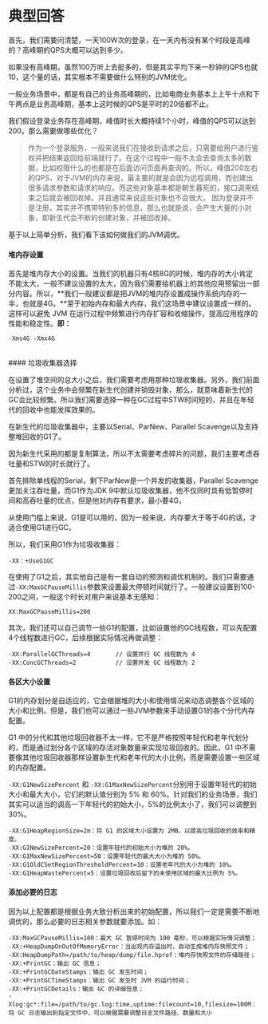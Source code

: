 # 典型回答

首先，我们需要问清楚，一天100W次的登录，在一天内有没有某个时段是高峰的？高峰期的QPS大概可以达到多少。

如果没有高峰期，虽然100万听上去挺多的，但是其实平均下来一秒钟的QPS也就10，这个量的话，其实根本不需要做什么特别的JVM优化。

一般业务场景中，都是有自己的业务高峰期的，比如电商业务基本上上午十点和下午两点是业务高峰期，基本上这时候的QPS是平时的20倍都不止。

我们假设登录业务存在高峰期，峰值时长大概持续1个小时，峰值的QPS可以达到200。那么需要做哪些优化？

> 作为一个登录服务，一般来说我们在接收到请求之后，只需要给用户进行鉴权并把结果返回给前端就行了。在这个过程中一般不太会去查询太多的数据，比如权限什么的也都是在后面访问页面再查询的。所以，峰值200左右的QPS，对于JVM的内存来说，最主要的就是会因为远程调用，而创建出很多请求参数和请求的响应。而这些对象基本都是朝生暮死的，接口调用结束之后就会被回收掉。并且通常来说这些对象也不会很大， 因为登录并不是注册，其实并不携带特别多的信息，那么也就是说，会产生大量的小对象，即新生代会不断的创建对象，并被回收掉。


基于以上简单分析，我们看下该如何做我们的JVM调优。
#### 堆内存设置

首先是堆内存大小的设置。当我们的机器只有4核8G的时候，堆内存的大小肯定不能太大，一般不建议设置的太大，因为我们需要给机器上的其他应用预留出一部分内容。所以，**我们一般建议都是把JVM的堆内存设置成操作系统内存的一半，也就是4G。**至于初始内存和最大内存，我们这场景中建议设置成一样的。这样可以避免 JVM 在运行过程中频繁进行内存扩容和收缩操作，提高应用程序的性能和稳定性。**即：**

```
-Xms4G -Xmx4G
```
<br />
#### 垃圾收集器选择

在设置了堆空间的总大小之后，我们需要考虑用那种垃圾收集器。另外，我们前面分析过，这个业务中会频繁在新生代创建并销毁对象，那么，就意味着新生代的GC会比较频繁。所以我们需要选择一种在GC过程中STW时间短的，并且在年轻代的回收中也能发挥效果的。

在新生代的垃圾收集器中，主要以Serial、ParNew、Parallel Scavenge以及支持整堆回收的G1了。

因为新生代采用的都是复制算法，所以不太需要考虑碎片的问题，我们主要考虑吞吐量和STW的时长就行了。

首先排除单线程的Serial，剩下ParNew是一个并发的收集器，Parallel Scavenge更加关注吞吐量，而G1作为JDK 9中默认垃圾收集器，他不仅同时具有低暂停时间和高吞吐量的优点，但是他对内存有要求，最小要4G，

从使用门槛上来说，G1是可以用的，因为一般来说，内存要大于等于4G的话，才适合使用G1进行GC。

所以，我们采用G1作为垃圾收集器：

```
-XX：+UseG1GC
```


在使用了G1之后，其实他自己是有一套自动的预测和调优机制的。我们只需要通过`-XX:MaxGCPauseMillis`参数来设置最大停顿时间就行了。一般建议设置到100-200之间，一般这个时长对用户来说基本无感知：

```
XX:MaxGCPauseMillis=200
```

其次，我们还可以自己调节一些G1的配置，比如设置他的GC线程数，可以先配置4个线程数进行GC，后续根据实际情况再做调整：

```
-XX:ParallelGCThreads=4       // 设置并行 GC 线程数为 4
-XX:ConcGCThreads=2           // 设置并发 GC 线程数为 2
```


#### 各区大小设置

G1的内存划分是自适应的，它会根据堆的大小和使用情况来动态调整各个区域的大小和比例。但是，我们也可以通过一些JVM参数来手动设置G1的各个分代内存配置。

G1 中的分代和其他垃圾回收器不太一样，它不是严格按照年轻代和老年代划分的，而是通过划分各个区域的存活对象数量来实现垃圾回收的。因此，G1 中不需要像其他垃圾回收器那样设置新生代和老年代的大小比例，而是需要设置一些区域的内存配置。

`-XX:G1NewSizePercent` 和 `-XX:G1MaxNewSizePercent`分别用于设置年轻代的初始大小和最大大小，它们的默认值分别为 5% 和 60%。针对我们的业务场景，我们其实可以适当的调高一下年轻代的初始大小，5%的比例太小了，我们可以调整到30%。

```
-XX:G1HeapRegionSize=2m：将 G1 的区域大小设置为 2MB，以提高垃圾回收的效率和精度。
-XX:G1NewSizePercent=20：设置年轻代的初始大小为堆的 20%。
-XX:G1MaxNewSizePercent=50：设置年轻代的最大大小为堆的 50%。
-XX:G1OldCSetRegionThresholdPercent=10：设置老年代的大小为堆的 10%。
-XX:G1HeapWastePercent=5：设置垃圾回收后留下的未使用区域的最大比例为 5%。
```
#### 
#### 添加必要的日志

因为以上配置都是根据业务大致分析出来的初始配置，所以我们一定是需要不断地调优的，那么必要的日志相关参数就要添加。如：

```
-XX:MaxGCPauseMillis=100：最大 GC 暂停时间为 100 毫秒，可以根据实际情况调整；
-XX:+HeapDumpOnOutOfMemoryError：当出现内存溢出时，自动生成堆内存快照文件；
-XX:HeapDumpPath=/path/to/heap/dump/file.hprof：堆内存快照文件的存储路径；
-XX:+PrintGC：输出 GC 信息；
-XX:+PrintGCDateStamps：输出 GC 发生时间；
-XX:+PrintGCTimeStamps：输出 GC 发生时 JVM 的运行时间；
-XX:+PrintGCDetails：输出 GC 的详细信息；
-Xlog:gc*:file=/path/to/gc.log:time,uptime:filecount=10,filesize=100M：将 GC 日志输出到指定文件中，可以根据需要调整日志文件路径、数量和大小
```



<br />




